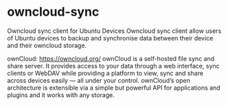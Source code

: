 # owncloud-sync
Owncloud sync client for Ubuntu Devices
Owncloud sync client allow users of Ubuntu devices to backup and synchronise data between their device and their owncloud storage. 

ownCloud: https://owncloud.org/
ownCloud is a self-hosted file sync and share server. It provides access to your data through a web interface, sync clients or WebDAV while providing a platform to view, sync and share across devices easily — all under your control. ownCloud’s open architecture is extensible via a simple but powerful API for applications and plugins and it works with any storage.
